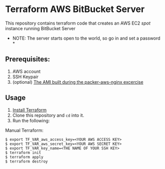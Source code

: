 # Terraform AWS BitBucket Server

This repository contains terraform code that creates an AWS EC2 *spot* instance running BitBucket Server

* NOTE: The server starts open to the world, so go in and set a password * 

## Prerequisites:
1. AWS account
2. SSH Keypair
3. (optional) [The AMI built during the packer-aws-nginx excercise](https://github.com/qwerty1979bg/packer2-aws-gninx)

## Usage

1. [Install Terraform](https://www.terraform.io/intro/getting-started/install.html)
2. Clone this repository and `cd` into it.
3. Run the following:

Manual Terraform:
```
$ export TF_VAR_aws_access_key=<YOUR AWS ACCESS KEY>
$ export TF_VAR_aws_secret_key=<YOUR AWS SECRET KEY>
$ export TF_VAR_key_name=<THE NAME OF YOUR SSH KEY>
$ terraform init
$ terraform apply
$ terraform destroy
```
